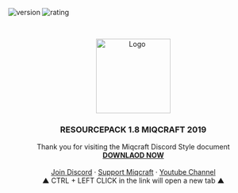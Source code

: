 ![version](https://img.shields.io/badge/version-1.0.0-brightgreen)
![rating](https://img.shields.io/badge/rating-★★★★☆-brightgreen)
<!-- PROJECT LOGO -->
<br />
<p align="center">
    <img src="https://user-images.githubusercontent.com/45894054/66696525-f222fd00-ecf6-11e9-8ad0-960423ca21fc.png" alt="Logo" width="150" height="150">

  <h3 align="center">RESOURCEPACK 1.8 MIQCRAFT 2019</h3>

  <p align="center">
    Thank you for visiting the Miqcraft Discord Style document
    <br />
    <a href="https://github.com/MIQCRAFT/Resourcepack-Miqcraft-2019-New/files/3720279/fResourpack.eMiqcraft.f2019.zip"><strong>DOWNLAOD NOW</strong></a>
    <br />
    <br />
    <a href="https://discord.me/miqcraft">Join Discord</a>
    ·
    <a href="https://www.instagram.com/miqcraft_/">Support Miqcraft</a>
    ·
    <a href="https://www.youtube.com/c/MIQCRAFT_">Youtube Channel</a>
    <br />
    ▲ CTRL + LEFT CLICK in the link will open a new tab ▲
  </p>
</p>
<br />
